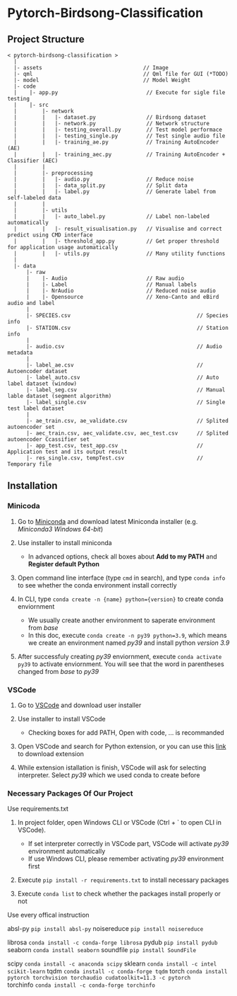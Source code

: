 # Pytorch-Birdsong-Classification

## Project Structure

```(python)
< pytorch-birdsong-classification >
  |
  |- assets                                // Image
  |- qml                                   // Qml file for GUI (*TODO)
  |- model                                 // Model Weight
  |- code           
  |    |- app.py                            // Execute for sigle file testing
  |    |- src
  |        |- network 
  |        |   |- dataset.py                // Birdsong dataset
  |        |   |- network.py                // Network structure
  |        |   |- testing_overall.py        // Test model performace 
  |        |   |- testing_single.py         // Test single audio file
  |        |   |- training_ae.py            // Training AutoEncoder (AE)
  |        |   |- training_aec.py           // Training AutoEncoder + Classifier (AEC)
  |        |
  |        |- preprocessing
  |        |   |- audio.py                  // Reduce noise
  |        |   |- data_split.py             // Split data
  |        |   |- label.py                  // Generate label from self-labeled data
  |        |
  |        |- utils
  |        |   |- auto_label.py             // Label non-labeled automatically
  |        |   |- result_visualisation.py   // Visualise and correct predict using CMD interface
  |        |   |- threshold_app.py          // Get proper threshold for application usage automatically
  |        |   |- utils.py                  // Many utility functions
  |
  |- data
      |- raw
      |    |- Audio                         // Raw audio
      |    |- Label                         // Manual labels
      |    |- NrAudio                       // Reduced noise audio
      |    |- Opensource                    // Xeno-Canto and eBird audio and label
      |
      |- SPECIES.csv                                        // Species info
      |- STATION.csv                                        // Station info
      |
      |- audio.csv                                          // Audio metadata
      |
      |- label_ae.csv                                       // Autoencoder dataset
      |- label_auto.csv                                     // Auto label dataset (window)
      |- label_seg.csv                                      // Manual lable dataset (segment algorithm)
      |- label_single.csv                                   // Single test label dataset
      |
      |- ae_train.csv, ae_validate.csv                      // Splited autoencoder set
      |- aec_train.csv, aec_validate.csv, aec_test.csv      // Splited autoencoder Ccassifier set
      |- app_test.csv, test_app.csv                         // Application test and its output result
      |- res_single.csv, tempTest.csv                       // Temporary file

```

## Installation

### Minicoda

1. Go to [Miniconda](https://docs.conda.io/en/latest/miniconda.html) and download latest Miniconda installer (e.g. _Miniconda3 Windows 64-bit_)

2. Use installer to install miniconda

   * In advanced options, check all boxes about **Add to my PATH** and **Register default Python**

3. Open command line interface (type `cmd` in search), and type `conda info` to see whether the conda environment install correctly

4. In CLI, type `conda create -n {name} python={version}` to create conda enviornment

   * We usually create another environment to saperate environment from _base_
   * In this doc, execute `conda create -n py39 python=3.9`, which means we create an environment named _py39_ and install python _version 3.9_

5. After successfuly creating _py39_ enviornment, execute `conda activate py39` to activate enviornment. You will see that the word in parentheses changed from _base_ to _py39_

### VSCode

1. Go to [VSCode](https://code.visualstudio.com/download) and download user installer

2. Use installer to install VSCode

   * Checking boxes for add PATH, Open with code, ... is recommanded

3. Open VSCode and search for Python extension, or you can use this [link](https://marketplace.visualstudio.com/items?itemName=ms-python.python) to download extension

4. While extension istallation is finish, VSCode will ask for selecting interpreter.
Select _py39_ which we used conda to create before

### Necessary Packages Of Our Project

Use requirements.txt

  1. In project folder, open Windows CLI or VSCode (Ctrl + ` to open CLI in VSCode).

     * If set interpreter correctly in VSCode part, VSCode will activate _py39_ environment automatically
     * If use Windows CLI, please remember activating _py39_ environment first

  2. Execute `pip install -r requirements.txt` to install necessary packages

  3. Execute `conda list` to check whether the packages install properly or not

Use every offical instruction

absl-py `pip install absl-py`
noisereduce `pip install noisereduce`
<!-- librosa `pip install librosa` -->
librosa `conda install -c conda-forge librosa`
pydub `pip install pydub`
seaborn `conda install seaborn`
soundfile `pip install SoundFile`
<!-- scipy `pip install numpy scipy matplotlib ipython jupyter pandas sympy nose` -->
scipy `conda install -c anaconda scipy`
sklearn `conda install -c intel scikit-learn`
tqdm `conda install -c conda-forge tqdm`
torch `conda install pytorch torchvision torchaudio cudatoolkit=11.3 -c pytorch`  
torchinfo `conda install -c conda-forge torchinfo`